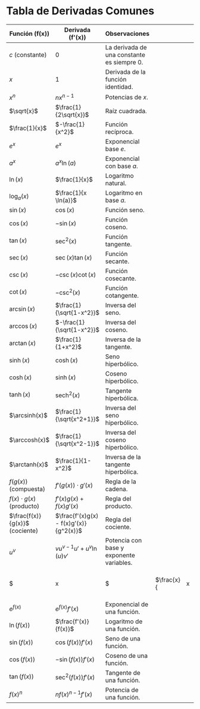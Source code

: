 # Tabla de Derivadas Comunes

| Función \(f(x)\)               | Derivada \(f'(x)\)                     | Observaciones                              |            |     |                      |                 |
| ------------------------------ | -------------------------------------- | ------------------------------------------ | ---------- | --- | -------------------- | --------------- |
| $c$ (constante)                | $0$                                    | La derivada de una constante es siempre 0. |            |     |                      |                 |
| $x$                            | $1$                                    | Derivada de la función identidad.          |            |     |                      |                 |
| $x^n$                          | $n x^{n-1}$                            | Potencias de $x$.                          |            |     |                      |                 |
| $\sqrt{x}$                     | $\frac{1}{2\sqrt{x}}$                  | Raíz cuadrada.                             |            |     |                      |                 |
| $\frac{1}{x}$                  | $-\frac{1}{x^2}$                       | Función recíproca.                         |            |     |                      |                 |
| $e^x$                          | $e^x$                                  | Exponencial base $e$.                      |            |     |                      |                 |
| $a^x$                          | $a^x \ln(a)$                           | Exponencial con base $a$.                  |            |     |                      |                 |
| $\ln(x)$                       | $\frac{1}{x}$                          | Logaritmo natural.                         |            |     |                      |                 |
| $\log_a(x)$                    | $\frac{1}{x \ln(a)}$                   | Logaritmo en base $a$.                     |            |     |                      |                 |
| $\sin(x)$                      | $\cos(x)$                              | Función seno.                              |            |     |                      |                 |
| $\cos(x)$                      | $-\sin(x)$                             | Función coseno.                            |            |     |                      |                 |
| $\tan(x)$                      | $\sec^2(x)$                            | Función tangente.                          |            |     |                      |                 |
| $\sec(x)$                      | $\sec(x)\tan(x)$                       | Función secante.                           |            |     |                      |                 |
| $\csc(x)$                      | $-\csc(x)\cot(x)$                      | Función cosecante.                         |            |     |                      |                 |
| $\cot(x)$                      | $-\csc^2(x)$                           | Función cotangente.                        |            |     |                      |                 |
| $\arcsin(x)$                   | $\frac{1}{\sqrt{1-x^2}}$               | Inversa del seno.                          |            |     |                      |                 |
| $\arccos(x)$                   | $-\frac{1}{\sqrt{1-x^2}}$              | Inversa del coseno.                        |            |     |                      |                 |
| $\arctan(x)$                   | $\frac{1}{1+x^2}$                      | Inversa de la tangente.                    |            |     |                      |                 |
| $\sinh(x)$                     | $\cosh(x)$                             | Seno hiperbólico.                          |            |     |                      |                 |
| $\cosh(x)$                     | $\sinh(x)$                             | Coseno hiperbólico.                        |            |     |                      |                 |
| $\tanh(x)$                     | $\text{sech}^2(x)$                     | Tangente hiperbólica.                      |            |     |                      |                 |
| $\arcsinh(x)$                  | $\frac{1}{\sqrt{x^2+1}}$               | Inversa del seno hiperbólico.              |            |     |                      |                 |
| $\arccosh(x)$                  | $\frac{1}{\sqrt{x^2-1}}$               | Inversa del coseno hiperbólico.            |            |     |                      |                 |
| $\arctanh(x)$                  | $\frac{1}{1-x^2}$                      | Inversa de la tangente hiperbólica.        |            |     |                      |                 |
| $f(g(x))$ (compuesta)          | $f'(g(x)) \cdot g'(x)$                 | Regla de la cadena.                        |            |     |                      |                 |
| $f(x) \cdot g(x)$ (producto)   | $f'(x)g(x) + f(x)g'(x)$                | Regla del producto.                        |            |     |                      |                 |
| $\frac{f(x)}{g(x)}$ (cociente) | $\frac{f'(x)g(x) - f(x)g'(x)}{g^2(x)}$ | Regla del cociente.                        |            |     |                      |                 |
| $u^v$                          | $v u^{v-1} u' + u^v \ln(u)v'$          | Potencia con base y exponente variables.   |            |     |                      |                 |
| $                              | x                                      | $                                          | $\frac{x}{ | x   | }$ (para $x \neq 0$) | Valor absoluto. |
| $e^{f(x)}$                     | $e^{f(x)} f'(x)$                       | Exponencial de una función.                |            |     |                      |                 |
| $\ln(f(x))$                    | $\frac{f'(x)}{f(x)}$                   | Logaritmo de una función.                  |            |     |                      |                 |
| $\sin(f(x))$                   | $\cos(f(x)) f'(x)$                     | Seno de una función.                       |            |     |                      |                 |
| $\cos(f(x))$                   | $-\sin(f(x)) f'(x)$                    | Coseno de una función.                     |            |     |                      |                 |
| $\tan(f(x))$                   | $\sec^2(f(x)) f'(x)$                   | Tangente de una función.                   |            |     |                      |                 |
| $f(x)^n$                       | $n f(x)^{n-1} f'(x)$                   | Potencia de una función.                   |            |     |                      |                 |
